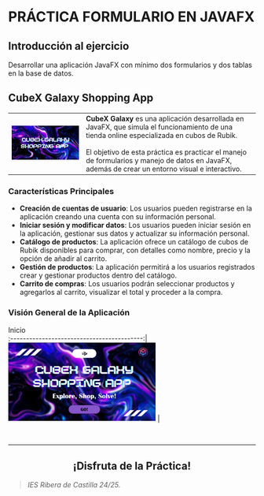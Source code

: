 # PRÁCTICA FORMULARIO EN JAVAFX
## Introducción al ejercicio
Desarrollar una aplicación JavaFX con mínimo dos formularios y dos tablas en la base de datos.

## CubeX Galaxy Shopping App
<table>
  <tr>
    <td width="30%">
     <a href="https://github.com/estelaV9/AccesoADatos/tree/master/Tema1_AccesoBDRelacionales/EjercicioFormularioFX" target="_blank">
        <img src="https://github.com/estelaV9/estelaV9/blob/main/Image/cubeX_Galaxy.png" width="300" alt="CubeX_Galaxy">
      </a>
    </td>
    <td width="70%">
        <b>CubeX Galaxy</b> es una aplicación desarrollada en JavaFX, que simula el funcionamiento de una tienda online especializada en cubos de Rubik. 
      <br> <br>
      El objetivo de esta práctica es practicar el manejo de formularios y manejo de datos en JavaFX, además de crear un entorno visual e interactivo.
    </td>        
 </tr>
</table>

### Características Principales
 - **Creación de cuentas de usuario**: Los usuarios pueden registrarse en la aplicación creando una cuenta con su información personal.
 - **Iniciar sesión y modificar datos**: Los usuarios pueden iniciar sesión en la aplicación, gestionar sus datos y actualizar su información personal.
 - **Catálogo de productos**: La aplicación ofrece un catálogo de cubos de Rubik disponibles para comprar, con detalles como nombre, precio y la opción de añadir al carrito.
 - **Gestión de productos**: La aplicación permitirá a los usuarios registrados crear y gestionar productos dentro del catálogo.
 - **Carrito de compras**: Los usuarios podrán seleccionar productos y agregarlos al carrito, visualizar el total y proceder a la compra.


### Visión General de la Aplicación
Inicio                                   			                    
:------------------------------------------:|
 <img src="projectFiles/beginning.png" width="300"> | 


<br>



---
<div align="center">
  <h2>¡Disfruta de la Práctica!</h2>
</div>

>_IES Ribera de Castilla 24/25._

